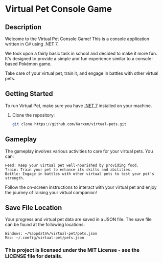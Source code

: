 # Virtual Pet Console Game

## Description
Welcome to the Virtual Pet Console Game! This is a console application written in C# using .NET 7.  

We took upon a fairly basic task in school and decided to make it more fun.  
It's designed to provide a simple and fun experience similar to a console-based Pokémon game.  

Take care of your virtual pet, train it, and engage in battles with other virtual pets.  

## Getting Started
To run Virtual Pet, make sure you have [.NET 7](https://dotnet.microsoft.com/download/dotnet/7.0) installed on your machine.

1. Clone the repository:
   ```bash
   git clone https://github.com/Karxem/virtual-pets.git

## Gameplay

The gameplay involves various activities to care for your virtual pets. You can:

    Feed: Keep your virtual pet well-nourished by providing food.
    Train: Train your pet to enhance its skills and abilities.
    Battle: Engage in battles with other virtual pets to test your pet's strength.

Follow the on-screen instructions to interact with your virtual pet and enjoy the journey of raising your virtual companion!

## Save File Location

Your progress and virtual pet data are saved in a JSON file. The save file can be found at the following locations:

    Windows: ~/%appdata%/virtual-pet/pets.json
    Mac: ~/.config/virtual-pet/pets.json


### This project is licensed under the MIT License - see the LICENSE file for details.

